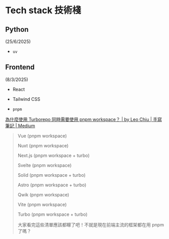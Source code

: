 # Tech stack 技術棧


## Python

(25/6/2025)

- `uv`


## Frontend

(8/3/2025)

- React

- Tailwind CSS

- `pnpm`

[為什麼使用 Turborepo 同時需要使用 pnpm workspace？ | by Leo Chiu | 手寫筆記 | Medium](https://medium.com/%E6%89%8B%E5%AF%AB%E7%AD%86%E8%A8%98/%E7%82%BA%E4%BB%80%E9%BA%BC%E4%BD%BF%E7%94%A8-turborepo-%E5%90%8C%E6%99%82%E9%9C%80%E8%A6%81%E4%BD%BF%E7%94%A8-pnpm-workspace-9f0899c90d44)

> Vue (pnpm workspace)
>
> Nuxt (pnpm workspace)
>
> Next.js (pnpm workspace + turbo)
>
> Svelte (pnpm workspace)
>
> Solid (pnpm workspace + turbo)
>
> Astro (pnpm workspace + turbo)
>
> Qwik (pnpm workspace)
>
> Vite (pnpm workspace)
>
> Turbo (pnpm workspace + turbo)
>
> 大家看完這些清單應該都矇了吧！不就是現在前端主流的框架都在用 pnpm 了嗎？


